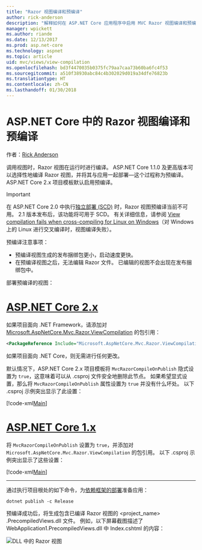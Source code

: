 ```yaml
---
title: "Razor 视图编译和预编译"
author: rick-anderson
description: "解释如何在 ASP.NET Core 应用程序中启用 MVC Razor 视图编译和预编译的参考文档。"
manager: wpickett
ms.author: riande
ms.date: 12/13/2017
ms.prod: asp.net-core
ms.technology: aspnet
ms.topic: article
uid: mvc/views/view-compilation
ms.openlocfilehash: bd3f4470035b0375fc79aa7caa73b60ba6fc4f53
ms.sourcegitcommit: a510f38930abc84c4b302029d019a34dfe76823b
ms.translationtype: HT
ms.contentlocale: zh-CN
ms.lasthandoff: 01/30/2018
---
```

# <a name="razor-view-compilation-and-precompilation-in-aspnet-core"></a>ASP.NET Core 中的 Razor 视图编译和预编译

作者：[Rick Anderson](https://twitter.com/RickAndMSFT)

调用视图时，Razor 视图在运行时进行编译。 ASP.NET Core 1.1.0 及更高版本可以选择性地编译 Razor 视图，并将其与应用一起部署&mdash;这个过程称为预编译。 ASP.NET Core 2.x 项目模板默认启用预编译。

> [!IMPORTANT]
> 在 ASP.NET Core 2.0 中执行[独立部署 (SCD)](/dotnet/core/deploying/#self-contained-deployments-scd) 时，Razor 视图预编译当前不可用。 2.1 版本发布后，该功能将可用于 SCD。 有关详细信息，请参阅 [View compilation fails when cross-compiling for Linux on Windows](https://github.com/aspnet/MvcPrecompilation/issues/102)（对 Windows 上的 Linux 进行交叉编译时，视图编译失败）。

预编译注意事项：

* 预编译视图生成的发布捆绑包更小，启动速度更快。
* 在预编译视图之后，无法编辑 Razor 文件。 已编辑的视图不会出现在发布捆绑包中。 

部署预编译的视图：

# <a name="aspnet-core-2xtabaspnetcore2x"></a>[ASP.NET Core 2.x](#tab/aspnetcore2x)

如果项目面向 .NET Framework，请添加对 [Microsoft.AspNetCore.Mvc.Razor.ViewCompilation](https://www.nuget.org/packages/Microsoft.AspNetCore.Mvc.Razor.ViewCompilation/) 的包引用：

```xml
<PackageReference Include="Microsoft.AspNetCore.Mvc.Razor.ViewCompilation" Version="2.0.0" PrivateAssets="All" />
```

如果项目面向 .NET Core，则无需进行任何更改。

默认情况下，ASP.NET Core 2.x 项目模板将 `MvcRazorCompileOnPublish` 隐式设置为 `true`，这意味着可以从 .csproj 文件安全地删除此节点。 如果希望显式设置，那么将 `MvcRazorCompileOnPublish` 属性设置为 `true` 并没有什么坏处。 以下 .csproj 示例突出显示了此设置：

[!code-xml[Main](view-compilation\sample\MvcRazorCompileOnPublish2.csproj?highlight=5)]

# <a name="aspnet-core-1xtabaspnetcore1x"></a>[ASP.NET Core 1.x](#tab/aspnetcore1x)

将 `MvcRazorCompileOnPublish` 设置为 `true`，并添加对 `Microsoft.AspNetCore.Mvc.Razor.ViewCompilation` 的包引用。 以下 .csproj 示例突出显示了这些设置：

[!code-xml[Main](view-compilation\sample\MvcRazorCompileOnPublish.csproj?highlight=5,12)]

---

通过执行项目根处的如下命令，为[依赖框架的部署](/dotnet/core/deploying/#framework-dependent-deployments-fdd)准备应用：

```console
dotnet publish -c Release
```

预编译成功后，将生成包含已编译 Razor 视图的 <project_name> .PrecompiledViews.dll 文件。 例如，以下屏幕截图描述了 WebApplication1.PrecompiledViews.dll 中 Index.cshtml 的内容：

![DLL 中的 Razor 视图](view-compilation/_static/razor-views-in-dll.png)
